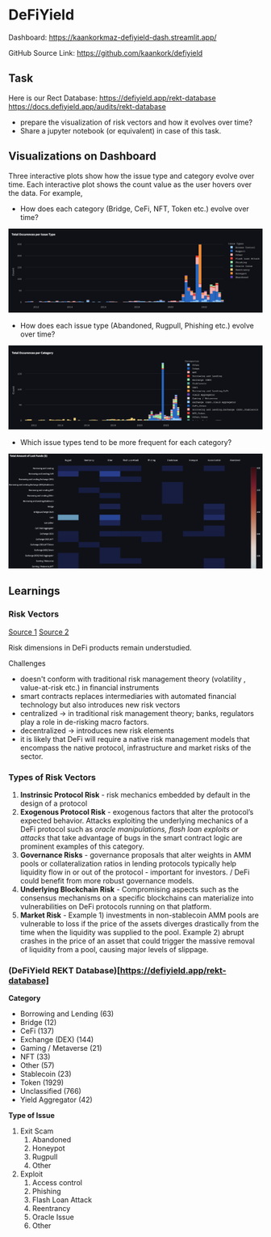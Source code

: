 # DeFiYield
Dashboard: https://kaankorkmaz-defiyield-dash.streamlit.app/ 

GitHub Source Link: https://github.com/kaankork/defiyield

## Task
Here is our Rect Database: https://defiyield.app/rekt-database
https://docs.defiyield.app/audits/rekt-database

-  prepare the visualization of risk vectors and how it evolves over time?
- Share a jupyter notebook (or equivalent) in case of this task.

## Visualizations on Dashboard

Three interactive plots show how the issue type and category evolve over time. Each interactive plot shows the count value as the user hovers over the data. For example, 

- How does each category (Bridge, CeFi, NFT, Token etc.) evolve over time? 

![figure1](images/figure1.png)

- How does each issue type (Abandoned, Rugpull, Phishing etc.) evolve over time? 

![figure2](images/figure2.png)

- Which issue types tend to be more frequent for each category? 

![heatmap](images/heatmap.png)

## Learnings
### Risk Vectors 

[Source 1](https://www.coindesk.com/layer2/2022/02/03/the-five-big-risk-vectors-of-defi/)
[Source 2](https://help.coinbase.com/en/coinbase/trading-and-funding/advanced-trade/defi-investment-risks)

Risk dimensions in DeFi products remain understudied. 

Challenges
- doesn't conform with traditional risk management theory (volatility , value-at-risk etc.) in financial instruments
- smart contracts replaces intermediaries with automated financial technology but also introduces new risk vectors
- centralized -> in traditional risk management theory; banks, regulators play a role in de-risking macro factors.
- decentralized -> introduces new risk elements
- it is likely that DeFi will require a native risk management models that encompass the native protocol, infrastructure and market risks of the sector.



### Types of Risk Vectors
1. **Instrinsic Protocol Risk** - risk mechanics embedded by default in the design of a protocol
2. **Exogenous Protocol Risk** - exogenous factors that alter the protocol’s expected behavior. Attacks exploiting the underlying mechanics of a DeFi protocol such as *oracle manipulations, flash loan exploits or attacks* that take advantage of bugs in the smart contract logic are prominent examples of this category. 
3. **Governance Risks** - governance proposals that alter weights in AMM pools or collateralization ratios in lending protocols typically help liquidity flow in or out of the protocol - important for investors. / DeFi could benefit from more robust governance models. 
4. **Underlying Blockchain Risk** - Compromising aspects such as the consensus mechanisms on a specific blockchains can materialize into vulnerabilities on DeFi protocols running on that platform. 
5. **Market Risk** - Example 1) investments in non-stablecoin AMM pools are vulnerable to loss if the price of the assets diverges drastically from the time when the liquidity was supplied to the pool. Example 2) abrupt crashes in the price of an asset that could trigger the massive removal of liquidity from a pool, causing major levels of slippage.

### (DeFiYield REKT Database)[https://defiyield.app/rekt-database]

**Category**
- Borrowing and Lending (63)
- Bridge (12)
- CeFi (137)
- Exchange (DEX) (144)
- Gaming / Metaverse (21)
- NFT (33)
- Other (57)
- Stablecoin (23)
- Token (1929)
- Unclassified (766)
- Yield Aggregator (42)

**Type of Issue**
1. Exit Scam
   1. Abandoned
   2. Honeypot
   3. Rugpull
   4. Other
2. Exploit
   1. Access control
   2. Phishing
   3. Flash Loan Attack
   4. Reentrancy
   5. Oracle Issue
   6. Other

